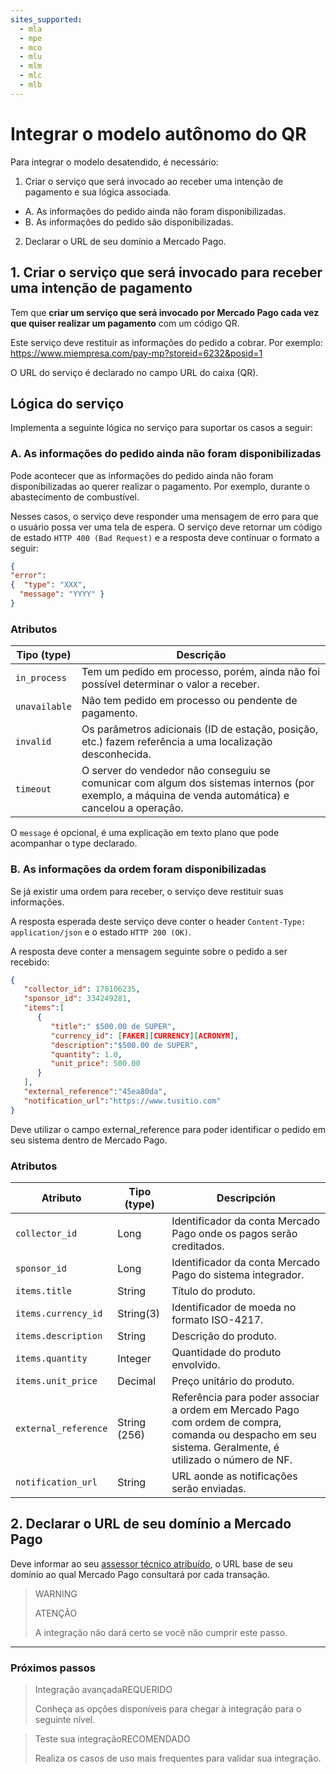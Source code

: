 ```yaml
---
sites_supported:
  - mla
  - mpe
  - mco
  - mlu
  - mlm
  - mlc
  - mlb
---
```


# Integrar o modelo autônomo do QR

Para integrar o modelo desatendido, é necessário: 
  
1.  Criar o serviço que será invocado ao receber uma intenção de pagamento e sua lógica associada. 
  - A. As informações do pedido ainda não foram disponibilizadas. 
  - B. As informações do pedido são disponibilizadas. 

2. Declarar o URL de seu domínio a Mercado Pago.

## 1. Criar o serviço que será invocado para receber uma intenção de pagamento 

Tem que **criar um serviço que será invocado por Mercado Pago cada vez que quiser realizar um pagamento** com um código QR.

Este serviço deve restituir as informações do pedido a cobrar. Por exemplo:  https://www.miempresa.com/pay-mp?storeid=6232&posid=1 

O URL do serviço é declarado no campo URL do caixa (QR).

## Lógica do serviço 

Implementa a seguinte lógica no serviço para suportar os casos a seguir: 

### A. As informações do pedido ainda não foram disponibilizadas

Pode acontecer que as informações do pedido ainda não foram disponibilizadas ao querer realizar o pagamento. Por exemplo, durante o abastecimento de combustível. 

Nesses casos, o serviço deve responder uma mensagem de erro para que o usuário possa ver uma tela de espera. O serviço deve retornar um código de estado `HTTP 400 (Bad Request)` e a resposta deve continuar o formato a seguir: 

```json
{
"error": 
{  "type": "XXX",
  "message": "YYYY" }
}
```

### Atributos

| Tipo (type)       |  Descrição                                                 |
| ------------- | ------------------------------------------------------------ |
| `in_process`     | Tem um pedido em processo, porém, ainda não foi possível determinar o valor a receber. |
| `unavailable`           | Não tem pedido em processo ou pendente de pagamento.  |
| `invalid`           | Os parâmetros adicionais (ID de estação, posição, etc.) fazem referência a uma localização desconhecida.  |
| `timeout`           | O server do vendedor não conseguiu se comunicar com algum dos sistemas internos (por exemplo, a máquina de venda automática) e cancelou a operação. |

O `message` é opcional, é uma explicação em texto plano que pode acompanhar o type declarado.

### B. As informações da ordem foram disponibilizadas

Se já existir uma ordem para receber, o serviço deve restituir suas informações. 

A resposta esperada deste serviço deve conter o header `Content-Type: application/json` e o estado `HTTP 200 (OK)`.

A resposta deve conter a mensagem seguinte sobre o pedido a ser recebido: 

```json
{
   "collector_id": 178106235,
   "sponsor_id": 334249281,
   "items":[
      {
         "title":" $500.00 de SUPER",
         "currency_id": [FAKER][CURRENCY][ACRONYM],
         "description":"$500.00 de SUPER",
         "quantity": 1.0,
         "unit_price": 500.00
      }
   ],
   "external_reference":"45ea80da",
   "notification_url":"https://www.tusitio.com"
}
```

Deve utilizar o campo external_reference para poder identificar o pedido em seu sistema dentro de Mercado Pago.

### Atributos

| Atributo            | Tipo (type)       |  Descripción               |
| ------------- | ------------- | ------------------------------------------------------------ |
| `collector_id` | Long     | Identificador da conta Mercado Pago onde os pagos serão creditados.  |
| `sponsor_id` | Long           | Identificador da conta Mercado Pago do sistema integrador. |
| `items.title` | String           | Título do produto. |
| `items.currency_id` | String(3)           | Identificador de moeda no formato ISO-4217. |
| `items.description` | String     | Descrição do produto.  |
| `items.quantity` | Integer           | Quantidade do produto envolvido.  |
| `items.unit_price` | Decimal           | Preço unitário do produto. |
| `external_reference` | String (256)           | Referência para poder associar a ordem em Mercado Pago com ordem de compra, comanda ou despacho em seu sistema. Geralmente, é utilizado o número de NF.  |
| `notification_url` | String | URL aonde as notificações serão enviadas.  |

## 2. Declarar o URL de seu domínio a Mercado Pago

Deve informar ao seu [assessor técnico atribuído](https://www.mercadopago.com.br/developers/pt/support/), o URL base de seu domínio ao qual Mercado Pago consultará por cada transação. 

> WARNING
> 
> ATENÇÃO
> 
> A integração não dará certo se você não cumprir este passo. 

---

### Próximos passos

<div>
<a href="https://www.mercadopago.com.br/developers/pt/guides/qr-code/final-steps/advanced-integration/" style="text-decoration:none;color:inherit">       
<blockquote class="next-step-card next-step-card-left">
<p class="card-note-title">Integração avançada<span class="card-status-tag card-status-tag-required">REQUERIDO</span></p>
 <p>Conheça as opções disponíveis para chegar à integração para o seguinte nível.</p>
</blockquote>
</a>    
<a href="https://www.mercadopago.com.br/developers/pt/guides/qr-code/final-steps/integration-test/" style="text-decoration:none;color:inherit">
<blockquote class="next-step-card next-step-card-right">
<p class="card-note-title">Teste sua integração<span class="card-status-tag card-status-tag-recommended">RECOMENDADO</span></p>
 <p>Realiza os casos de uso mais frequentes para validar sua integração.</p>
</blockquote>
</a>
</div>
<br/>
<br/>
<br/>
<br/>
<br/>
<br/>
<br/>